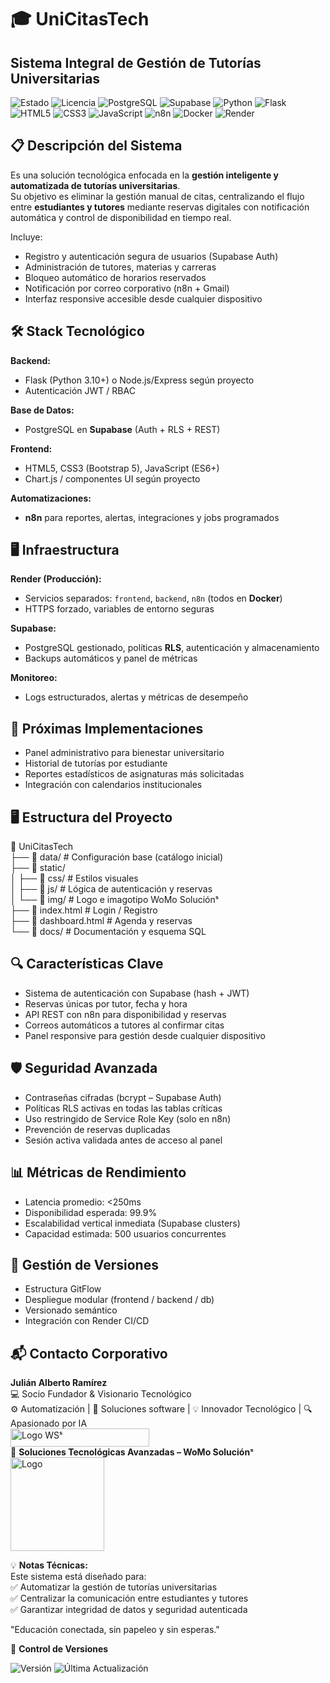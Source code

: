 # 🎓 UniCitasTech  
## Sistema Integral de Gestión de Tutorías Universitarias  

![Estado](https://img.shields.io/badge/🚀_En_Desarrollo-blue) ![Licencia](https://img.shields.io/badge/Licencia-🔒_Privada-red) ![PostgreSQL](https://img.shields.io/badge/PostgreSQL-4169E1?logo=postgresql&logoColor=white) ![Supabase](https://img.shields.io/badge/Supabase-Auth_%26_DB-3ECF8E?logo=supabase&logoColor=white) ![Python](https://img.shields.io/badge/Python-3776AB?logo=python&logoColor=white) ![Flask](https://img.shields.io/badge/Flask-000000?logo=flask&logoColor=white) ![HTML5](https://img.shields.io/badge/HTML5-E34F26?logo=html5&logoColor=white) ![CSS3](https://img.shields.io/badge/CSS3-1572B6?logo=css3&logoColor=white) ![JavaScript](https://img.shields.io/badge/JavaScript-F7DF1E?logo=javascript&logoColor=black) ![n8n](https://img.shields.io/badge/n8n-Automation-orange?logo=n8n&logoColor=white) ![Docker](https://img.shields.io/badge/Docker-Containerization-2496ED?logo=docker&logoColor=white) ![Render](https://img.shields.io/badge/Render-Cloud_Deploy-0099FF?logo=render&logoColor=white)

## 📋 Descripción del Sistema  
Es una solución tecnológica enfocada en la **gestión inteligente y automatizada de tutorías universitarias**.  
Su objetivo es eliminar la gestión manual de citas, centralizando el flujo entre **estudiantes y tutores** mediante reservas digitales con notificación automática y control de disponibilidad en tiempo real.  

Incluye:  
- Registro y autenticación segura de usuarios (Supabase Auth)  
- Administración de tutores, materias y carreras  
- Bloqueo automático de horarios reservados  
- Notificación por correo corporativo (n8n + Gmail)  
- Interfaz responsive accesible desde cualquier dispositivo  

## 🛠 Stack Tecnológico
**Backend:**
- Flask (Python 3.10+) o Node.js/Express según proyecto
- Autenticación JWT / RBAC

**Base de Datos:**
- PostgreSQL en **Supabase** (Auth + RLS + REST)

**Frontend:**
- HTML5, CSS3 (Bootstrap 5), JavaScript (ES6+)
- Chart.js / componentes UI según proyecto

**Automatizaciones:**
- **n8n** para reportes, alertas, integraciones y jobs programados


## 🖥️ Infraestructura
**Render (Producción):**
- Servicios separados: `frontend`, `backend`, `n8n` (todos en **Docker**)
- HTTPS forzado, variables de entorno seguras

**Supabase:**
- PostgreSQL gestionado, políticas **RLS**, autenticación y almacenamiento
- Backups automáticos y panel de métricas

**Monitoreo:**
- Logs estructurados, alertas y métricas de desempeño


## 🚀 Próximas Implementaciones  
- Panel administrativo para bienestar universitario  
- Historial de tutorías por estudiante  
- Reportes estadísticos de asignaturas más solicitadas  
- Integración con calendarios institucionales  

## 🖥️ Estructura del Proyecto  
📁 UniCitasTech  
├── 📂 data/ # Configuración base (catálogo inicial)  
├── 📂 static/  
│ ├── 📂 css/ # Estilos visuales  
│ ├── 📂 js/ # Lógica de autenticación y reservas  
│ └── 📂 img/ # Logo e imagotipo WoMo Soluciónˢ  
├── 📄 index.html # Login / Registro  
├── 📄 dashboard.html # Agenda y reservas  
└── 📂 docs/ # Documentación y esquema SQL  

## 🔍 Características Clave  
- Sistema de autenticación con Supabase (hash + JWT)  
- Reservas únicas por tutor, fecha y hora  
- API REST con n8n para disponibilidad y reservas  
- Correos automáticos a tutores al confirmar citas  
- Panel responsive para gestión desde cualquier dispositivo  

## 🛡️ Seguridad Avanzada  
- Contraseñas cifradas (bcrypt – Supabase Auth)  
- Políticas RLS activas en todas las tablas críticas  
- Uso restringido de Service Role Key (solo en n8n)  
- Prevención de reservas duplicadas  
- Sesión activa validada antes de acceso al panel  

## 📊 Métricas de Rendimiento  
- Latencia promedio: <250ms  
- Disponibilidad esperada: 99.9%  
- Escalabilidad vertical inmediata (Supabase clusters)  
- Capacidad estimada: 500 usuarios concurrentes  

## 📝 Gestión de Versiones  
- Estructura GitFlow  
- Despliegue modular (frontend / backend / db)  
- Versionado semántico  
- Integración con Render CI/CD  

## 📬 Contacto Corporativo  
**Julián Alberto Ramírez**  
💻 Socio Fundador & Visionario Tecnológico  
⚙️ Automatización | 🧩 Soluciones software | 💡 Innovador Tecnológico | 🔍 Apasionado por IA  
<img width="222" height="29" alt="Logo WSˢ" src="https://github.com/user-attachments/assets/24519130-f605-4762-a4f2-374c450f2b64" />  
🏢 **Soluciones Tecnológicas Avanzadas – WoMo Soluciónˢ**  
<img width="150" height="150" alt="Logo" src="https://github.com/user-attachments/assets/09c23a95-e483-452e-880f-e7c90c222014" />  

💡 **Notas Técnicas:**  
Este sistema está diseñado para:  
✅ Automatizar la gestión de tutorías universitarias  
✅ Centralizar la comunicación entre estudiantes y tutores  
✅ Garantizar integridad de datos y seguridad autenticada  

"Educación conectada, sin papeleo y sin esperas."  

📅 **Control de Versiones**  

![Versión](https://img.shields.io/badge/Versión-1.0.0-blue) ![Última Actualización](https://img.shields.io/badge/Actualizado-Oct_2025-green)
